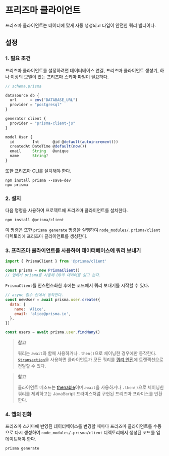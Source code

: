 # 프리즈마 클라이언트

프리즈마 클라이언트는 데이터에 맞게 자동 생성되고 타입이 안전한 쿼리 빌더이다.

## 설정

### 1. 필요 조건

프리즈마 클라이언트를 설정하려면 데이터베이스 연결, 프리즈마 클라이언트 생성기, 하나 이상의 모델이 있는 프리즈마 스키마 파일이 필요하다.

```typescript
// schema.prisma

datasource db {
  url      = env("DATABASE_URL")
  provider = "postgresql"
}

generator client {
  provider = "prisma-client-js"
}

model User {
  id        Int      @id @default(autoincrement())
  createdAt DateTime @default(now())
  email     String   @unique
  name      String?
}
```

또한 프리즈마 CLI를 설치해야 한다.

```shell
npm install prisma --save-dev
npx prisma
```

### 2. 설치

다음 명령을 사용하여 프로젝트에 프리즈마 클라이언트를 설치한다.

```shell
npm install @prisma/client
```

이 명령은 또한 `prisma generate` 명령을 실행하여 `node_modules/.prisma/client` 디렉토리에 프리즈마 클라이언트를 생성한다.

### 3. 프리즈마 클라이언트를 사용하여 데이터베이스에 쿼리 보내기

```js
import { PrismaClient } from '@prisma/client'

const prisma = new PrismaClient()
// 앱에서 prisma를 사용해 DB의 데이터를 읽고 쓴다.
```

`PrismaClient`를 인스턴스화한 후에는 코드에서 쿼리 보내기를 시작할 수 있다.

```js
// async 함수 안에서 동작한다.
const newUser = await prisma.user.create({
  data: {
    name: 'Alice',
    email: 'alice@prisma.io',
  },
})

const users = await prisma.user.findMany()
```

> **참고**
>
> 쿼리는 `await`와 함께 사용하거나 `.then()`으로 체이닝한 경우에만 동작한다. [`$transaction`](https://www.prisma.io/docs/concepts/components/prisma-client/transactions)을 사용하면 클라이언트가 모든 쿼리를 [쿼리 엔진](https://www.prisma.io/docs/concepts/components/prisma-engines/query-engine)에 트랜잭션으로 전달할 수 있다.

> **참고**
>
> 클라이언트 메소드는 [thenable](https://masteringjs.io/tutorials/fundamentals/thenable)이며 `await`을 사용하거나 `.then()`으로 체이닝한 쿼리를 제외하고는 JavaScript 프라미스처럼 구현된 프리즈마 프라미스를 반환한다.

### 4. 앱의 진화

프리즈마 스키마에 반영된 데이터베이스를 변경할 때마다 프리즈마 클라이언트를 수동으로 다시 생성하여 `node_modules/.prisma/client` 디렉토리에서 생성된 코드를 업데이트해야 한다.

```shell
prisma generate
```